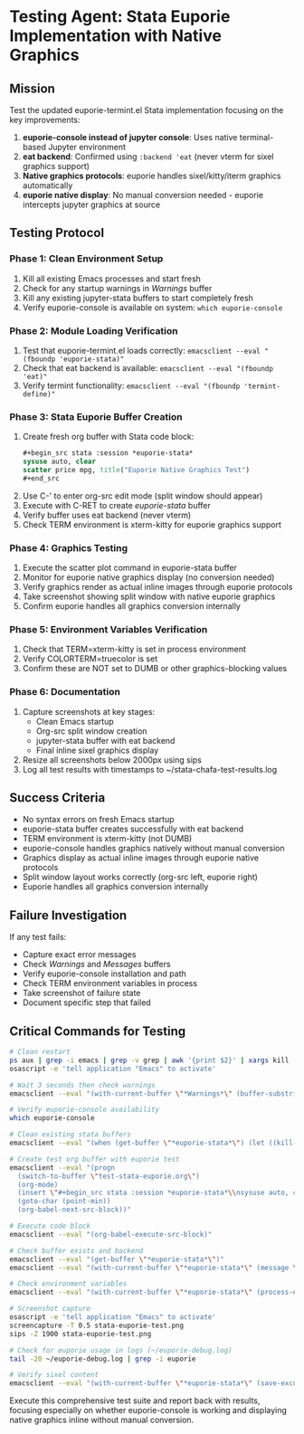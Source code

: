 # Testing Agent: Stata Euporie Implementation with Native Graphics

## Mission
Test the updated euporie-termint.el Stata implementation focusing on the key improvements:
1. **euporie-console instead of jupyter console**: Uses native terminal-based Jupyter environment
2. **eat backend**: Confirmed using `:backend 'eat` (never vterm for sixel graphics support)
3. **Native graphics protocols**: euporie handles sixel/kitty/iterm graphics automatically
4. **euporie native display**: No manual conversion needed - euporie intercepts jupyter graphics at source

## Testing Protocol

### Phase 1: Clean Environment Setup
1. Kill all existing Emacs processes and start fresh
2. Check for any startup warnings in *Warnings* buffer
3. Kill any existing jupyter-stata buffers to start completely fresh
4. Verify euporie-console is available on system: `which euporie-console`

### Phase 2: Module Loading Verification
1. Test that euporie-termint.el loads correctly: `emacsclient --eval "(fboundp 'euporie-stata)"`
2. Check that eat backend is available: `emacsclient --eval "(fboundp 'eat)"`
3. Verify termint functionality: `emacsclient --eval "(fboundp 'termint-define)"`

### Phase 3: Stata Euporie Buffer Creation
1. Create fresh org buffer with Stata code block:
   ```stata
   #+begin_src stata :session *euporie-stata*
   sysuse auto, clear
   scatter price mpg, title("Euporie Native Graphics Test")
   #+end_src
   ```
2. Use C-' to enter org-src edit mode (split window should appear)
3. Execute with C-RET to create *euporie-stata* buffer
4. Verify buffer uses eat backend (never vterm)
5. Check TERM environment is xterm-kitty for euporie graphics support

### Phase 4: Graphics Testing
1. Execute the scatter plot command in euporie-stata buffer
2. Monitor for euporie native graphics display (no conversion needed)
3. Verify graphics render as actual inline images through euporie protocols
4. Take screenshot showing split window with native euporie graphics
5. Confirm euporie handles all graphics conversion internally

### Phase 5: Environment Variables Verification  
1. Check that TERM=xterm-kitty is set in process environment
2. Verify COLORTERM=truecolor is set
3. Confirm these are NOT set to DUMB or other graphics-blocking values

### Phase 6: Documentation
1. Capture screenshots at key stages:
   - Clean Emacs startup
   - Org-src split window creation
   - jupyter-stata buffer with eat backend
   - Final inline sixel graphics display
2. Resize all screenshots below 2000px using sips
3. Log all test results with timestamps to ~/stata-chafa-test-results.log

## Success Criteria
- No syntax errors on fresh Emacs startup
- euporie-stata buffer creates successfully with eat backend
- TERM environment is xterm-kitty (not DUMB)
- euporie-console handles graphics natively without manual conversion
- Graphics display as actual inline images through euporie native protocols
- Split window layout works correctly (org-src left, euporie right)
- Euporie handles all graphics conversion internally

## Failure Investigation
If any test fails:
- Capture exact error messages
- Check *Warnings* and *Messages* buffers
- Verify euporie-console installation and path
- Check TERM environment variables in process
- Take screenshot of failure state
- Document specific step that failed

## Critical Commands for Testing

```bash
# Clean restart
ps aux | grep -i emacs | grep -v grep | awk '{print $2}' | xargs kill -9
osascript -e 'tell application "Emacs" to activate'

# Wait 3 seconds then check warnings
emacsclient --eval "(with-current-buffer \"*Warnings*\" (buffer-substring-no-properties (max 1 (- (point-max) 2000)) (point-max)))"

# Verify euporie-console availability
which euporie-console

# Clean existing stata buffers
emacsclient --eval "(when (get-buffer \"*euporie-stata*\") (let ((kill-buffer-query-functions nil)) (kill-buffer \"*euporie-stata*\")))"

# Create test org buffer with euporie test
emacsclient --eval "(progn
  (switch-to-buffer \"test-stata-euporie.org\")
  (org-mode)
  (insert \"#+begin_src stata :session *euporie-stata*\\nsysuse auto, clear\\nscatter price mpg, title(\\\"Euporie Native Graphics Test\\\")\\n#+end_src\")
  (goto-char (point-min))
  (org-babel-next-src-block))"

# Execute code block
emacsclient --eval "(org-babel-execute-src-block)"

# Check buffer exists and backend
emacsclient --eval "(get-buffer \"*euporie-stata*\")"
emacsclient --eval "(with-current-buffer \"*euporie-stata*\" (message \"Process: %s\" (process-name (get-buffer-process (current-buffer)))))"

# Check environment variables
emacsclient --eval "(with-current-buffer \"*euporie-stata*\" (process-environment (get-buffer-process (current-buffer))))"

# Screenshot capture
osascript -e 'tell application "Emacs" to activate'
screencapture -T 0.5 stata-euporie-test.png
sips -Z 1900 stata-euporie-test.png

# Check for euporie usage in logs (~/euporie-debug.log)
tail -20 ~/euporie-debug.log | grep -i euporie

# Verify sixel content
emacsclient --eval "(with-current-buffer \"*euporie-stata*\" (save-excursion (goto-char (point-min)) (search-forward \"sixel\" nil t)))"
```

Execute this comprehensive test suite and report back with results, focusing especially on whether euporie-console is working and displaying native graphics inline without manual conversion.